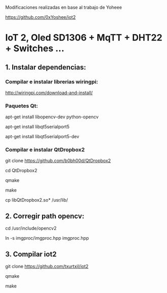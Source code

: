 Modificaciones realizadas en base al trabajo de Yoheee

https://github.com/0xYoshee/iot2

# IoT 2, Oled SD1306 + MqTT + DHT22 + Switches ...

## 1. Instalar dependencias:

### Compilar e instalar librerias wiringpi:

http://wiringpi.com/download-and-install/

### Paquetes Qt:

apt-get install libopencv-dev python-opencv

apt-get install libqt5serialport5

apt-get install libqt5serialport5-dev

### Compilar e instalar QtDropbox2

   git clone https://github.com/b0bh00d/QtDropbox2

   cd QtDropbox2

   qmake

   make

   cp libQtDropbox2.so* /usr/lib/

## 2. Corregir path opencv:

   cd /usr/include/opencv2

   ln -s imgproc/imgproc.hpp imgproc.hpp

## 3. Compilar iot2

   git clone https://github.com/txurtxil/iot2

   qmake

   make







